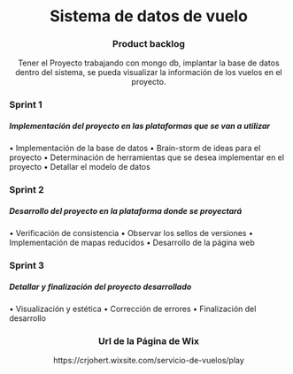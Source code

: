 <h1 align="center">Sistema de datos de vuelo</h1>

<h3 align="center">Product backlog</h3>
<p align="center"> Tener el Proyecto trabajando con mongo db, implantar la base de datos dentro del sistema,
 se pueda visualizar la información de los vuelos en el proyecto. </p>


### Sprint 1
##### Implementación del proyecto en las plataformas que se van a utilizar
•	Implementación de la base de datos
•	Brain-storm de ideas para el proyecto
•	Determinación de herramientas que se desea implementar en el proyecto
•	Detallar el modelo de datos

### Sprint 2
##### Desarrollo del proyecto en la plataforma donde se proyectará
•	Verificación de consistencia
•	Observar los sellos de versiones
•	Implementación de mapas reducidos
•	Desarrollo de la página web
### Sprint 3
##### Detallar y finalización del proyecto desarrollado
•	Visualización y estética
•	Corrección de errores
•	Finalización del desarrollo

  
<h3 align="center">Url de la Página de Wix</h3>
<p align="center">https://crjohert.wixsite.com/servicio-de-vuelos/play </p>
